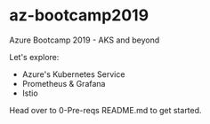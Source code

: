 # az-bootcamp2019
Azure Bootcamp 2019 - AKS and beyond

Let's explore:
 - Azure's Kubernetes Service
 - Prometheus & Grafana
 - Istio

Head over to 0-Pre-reqs README.md to get started.